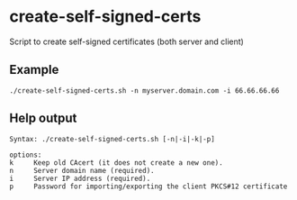 # create-self-signed-certs
Script to create self-signed certificates (both server and client)

## Example

```console
./create-self-signed-certs.sh -n myserver.domain.com -i 66.66.66.66
```

## Help output

```console
Syntax: ./create-self-signed-certs.sh [-n|-i|-k|-p]

options:
k     Keep old CAcert (it does not create a new one).
n     Server domain name (required).
i     Server IP address (required).
p     Password for importing/exporting the client PKCS#12 certificate
```
